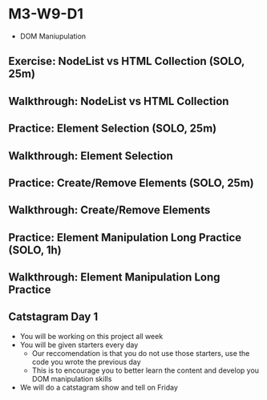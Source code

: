 # M3-W9-D1

- DOM Maniupulation

## Exercise: NodeList vs HTML Collection (SOLO, 25m)

## Walkthrough: NodeList vs HTML Collection

## Practice: Element Selection (SOLO, 25m)

## Walkthrough: Element Selection 

## Practice: Create/Remove Elements (SOLO, 25m)

## Walkthrough: Create/Remove Elements

## Practice: Element Manipulation Long Practice (SOLO, 1h)

## Walkthrough: Element Manipulation Long Practice 

## Catstagram Day 1

- You will be working on this project all week
- You will be given starters every day
  - Our reccomendation is that you do not use those starters, use the code you wrote the previous day
  - This is to encourage you to better learn the content and develop you DOM manipulation skills
- We will do a catstagram show and tell on Friday
